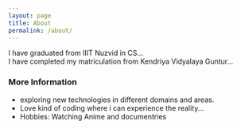 ```yaml
---
layout: page
title: About
permalink: /about/
---
```

I have graduated from IIIT Nuzvid in CS...<br>
I have completed my matriculation from Kendriya Vidyalaya Guntur...<br>


### More Information
- exploring new technologies in different domains and areas.<br>
- Love kind of coding where i can experience the reality...
- Hobbies: Watching Anime and documentries
